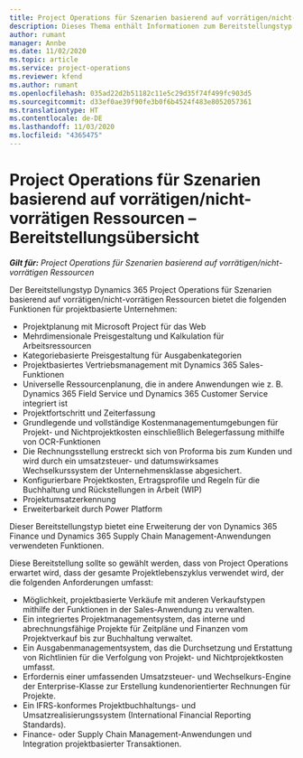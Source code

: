 ```yaml
---
title: Project Operations für Szenarien basierend auf vorrätigen/nicht-vorrätigen Ressourcen – Bereitstellungsübersicht
description: Dieses Thema enthält Informationen zum Bereitstellungstyp Project Operations für Szenarien basierend auf vorrätigen/nicht-vorrätigen Ressourcen.
author: rumant
manager: Annbe
ms.date: 11/02/2020
ms.topic: article
ms.service: project-operations
ms.reviewer: kfend
ms.author: rumant
ms.openlocfilehash: 035ad22d2b51182c11e5c29d35f74f499fc903d5
ms.sourcegitcommit: d33ef0ae39f90fe3b0f6b4524f483e8052057361
ms.translationtype: HT
ms.contentlocale: de-DE
ms.lasthandoff: 11/03/2020
ms.locfileid: "4365475"
---
```

# <a name="project-operations-for-resourcenon-stocked-based-scenarios-deployment-overview"></a>Project Operations für Szenarien basierend auf vorrätigen/nicht-vorrätigen Ressourcen – Bereitstellungsübersicht

_**Gilt für:** Project Operations für Szenarien basierend auf vorrätigen/nicht-vorrätigen Ressourcen_

Der Bereitstellungstyp Dynamics 365 Project Operations für Szenarien basierend auf vorrätigen/nicht-vorrätigen Ressourcen bietet die folgenden Funktionen für projektbasierte Unternehmen:

- Projektplanung mit Microsoft Project für das Web
- Mehrdimensionale Preisgestaltung und Kalkulation für Arbeitsressourcen
- Kategoriebasierte Preisgestaltung für Ausgabenkategorien
- Projektbasiertes Vertriebsmanagement mit Dynamics 365 Sales-Funktionen
- Universelle Ressourcenplanung, die in andere Anwendungen wie z. B. Dynamics 365 Field Service und Dynamics 365 Customer Service integriert ist
- Projektfortschritt und Zeiterfassung
- Grundlegende und vollständige Kostenmanagementumgebungen für Projekt- und Nichtprojektkosten einschließlich Belegerfassung mithilfe von OCR-Funktionen
- Die Rechnungsstellung erstreckt sich von Proforma bis zum Kunden und wird durch ein umsatzsteuer- und datumswirksames Wechselkurssystem der Unternehmensklasse abgesichert.
- Konfigurierbare Projektkosten, Ertragsprofile und Regeln für die Buchhaltung und Rückstellungen in Arbeit (WIP)
- Projektumsatzerkennung
- Erweiterbarkeit durch Power Platform

Dieser Bereitstellungstyp bietet eine Erweiterung der von Dynamics 365 Finance und Dynamics 365 Supply Chain Management-Anwendungen verwendeten Funktionen.

Diese Bereitstellung sollte so gewählt werden, dass von Project Operations erwartet wird, dass der gesamte Projektlebenszyklus verwendet wird, der die folgenden Anforderungen umfasst:

- Möglichkeit, projektbasierte Verkäufe mit anderen Verkaufstypen mithilfe der Funktionen in der Sales-Anwendung zu verwalten.
- Ein integriertes Projektmanagementsystem, das interne und abrechnungsfähige Projekte für Zeitpläne und Finanzen vom Projektverkauf bis zur Buchhaltung verwaltet.
- Ein Ausgabenmanagementsystem, das die Durchsetzung und Erstattung von Richtlinien für die Verfolgung von Projekt- und Nichtprojektkosten umfasst.
- Erfordernis einer umfassenden Umsatzsteuer- und Wechselkurs-Engine der Enterprise-Klasse zur Erstellung kundenorientierter Rechnungen für Projekte.
- Ein IFRS-konformes Projektbuchhaltungs- und Umsatzrealisierungssystem (International Financial Reporting Standards).
- Finance- oder Supply Chain Management-Anwendungen und Integration projektbasierter Transaktionen.
